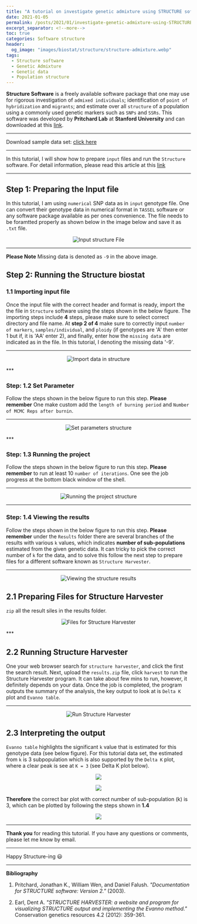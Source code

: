 ```yaml
---
title: "A tutorial on investigate genetic admixture using STRUCTURE software"
date: 2021-01-05
permalink: /posts/2021/01/investigate-genetic-admixture-using-STRUCTURE-software/
excerpt_separator: <!--more-->
toc: true
categories: Software structure
header: 
  og_image: "images/biostat/structure/structure-admixture.webp"
tags: 
  - Structure software
  - Genetic Admixture
  - Genetic data
  - Population structure
---
```


**Structure Software** is a freely available software package that one may use for rigorous investigation of `admixed individuals`; identification of `point of hybridization` and `migrants`; and estimate over all `structure` of a population using a commonly used genetic markers such as `SNPs` and `SSRs`. This software was developed by **Pritchard Lab** at **Stanford University** and can downloaded at this [link](https://web.stanford.edu/group/pritchardlab/structure.html).
<!--more-->

***
Download sample data set: [click here](/images/biostat/structure/data_structure_1.txt)

***
In this tutorial, I will show how to prepare `input` files and run the `Structure` software. For detail information, please read this article at this <a href="https://web.stanford.edu/group/pritchardlab/structure.html">link</a>

***
## Step 1: Preparing the Input file
In this tutorial, I am using `numerical` SNP data as in `input` genotype file. One can convert their genotype data in numerical format in `TASSEL` software or any software package available as per ones convenience. The file needs to be foramtted properly as shown below in the image below and save it as `.txt` file.

<p align="center">
<img src="/images/biostat/structure/input-structure.webp" alt="Input structure File"/>
</p>

***

**Please Note** Missing data is denoted as `-9` in the above image. 

## Step 2: Running the Structure biostat
<!--more-->
### 1.1 Importing input file

Once the input file with the correct header and format is ready, import the the file in `Structure` software using the steps shown in the below figure. The importing steps include __4__ steps, please make sure to select correct directory and file name. At __step 2 of 4__ make sure to correctly input `number of markers`, `samples/individual`, and `ploidy` (if genotypes are 'A' then enter 1 but if, it is 'AA' enter 2), and finally, enter how the `missing data` are indicated as in the file. In this tutorial, I denoting the missing data '-9'. 

***
<p align="center">
<img src="/images/biostat/structure/Import-structure.gif" alt="Import data in structure"/>
</p>
***

### Step: 1.2 Set Parameter
Follow the steps shown in the below figure to run this step. **Please remember** One make custom add the `length of burning period` and `Number of MCMC Reps after burnin`.

***
<p align="center">
<img src="/images/biostat/structure/Set-Parameter.gif" alt="Set parameters structure"/>
</p>
***

### Step: 1.3 Running the project
Follow the steps shown in the below figure to run this step. **Please remember** to run at least 10 `number of iterations`. One see the job progress at the bottom black window of the shell.

***
<p align="center">
<img src="/images/biostat/structure/run-structure-project.gif" alt="Running the project structure"/>
</p>


***

### Step: 1.4 Viewing the results
Follow the steps shown in the below figure to run this step. **Please remember** under the `Results` folder there are several branches of the results with various `k` values, which indicates **number of sub-populations** estimated from the given genetic data. It can tricky to pick the correct number of `k` for the data, and to solve this follow the next step to prepare files for a different software known as `Structure Harvester`. 

***

<p align="center">
<img src="/images/biostat/structure/structure-resultus.gif" alt="Viewing the structure results"/>
</p>

<!--more-->
## 2.1 Preparing Files for Structure Harvester
`zip` all the result siles in the results folder.
<!--more-->
<p align="center">
<img src="/images/biostat/structure/structure-harvester.gif" alt="Files for Structure Harvester"/>
</p>
***

## 2.2 Running Structure Harvester 
One your web browser search for `structure harvester`, and click the first the search result. Next, upload the `results.zip` file, click `harvest` to run the Structure Harvester program. It can take about few mins to run, however, it definitely depends on your data. Once the job is completed, the program outputs the summary of the analysis, the key output to look at is `Delta K` plot and `Evanno table`. 


***
<p align="center">
<img src="/images/biostat/structure/run-structure-harvester.gif" alt="Run Structure Harvester"/>
</p>
<!--more-->

## 2.3 Interpreting the output 
`Evanno table` highlights the significant `k` value that is estimated for this genotype data (see below figure). For this tutorial data set, the estimated from `k` is 3 subpopulation which is also supported by the `Delta K` plot, where a clear peak is see at `K = 3` (see Delta K plot below).

<p align="center">
<img src="/images/biostat/structure/ktable.webp"/>
</p>
<!--more-->
<p align="center">
<img src="/images/biostat/structure/deltaK.webp">
</p>

**Therefore** the correct bar plot with correct number of sub-population (k) is 3, which can be plotted by following the steps shown in **1.4**
<p align="center">
<img src="/images/biostat/structure/structure-result-final.webp">
</p>
  
***

**Thank you** for reading this tutorial. If you have any questions or comments, please let me know by email.

---
Happy Structure-ing :smiley:
<hr>
<b> Bibliography </b>
<ol>
         <li>
<p>Pritchard, Jonathan K., William Wen, and Daniel Falush. <cite>"Documentation for STRUCTURE software: Version 2."</cite> (2003).</p>
</li>
         <li>
  <p>Earl, Dent A. <cite> "STRUCTURE HARVESTER: a website and program for visualizing STRUCTURE output and implementing the Evanno method."</cite> Conservation genetics resources 4.2 (2012): 359-361.</p>
  </li>
      </ol>